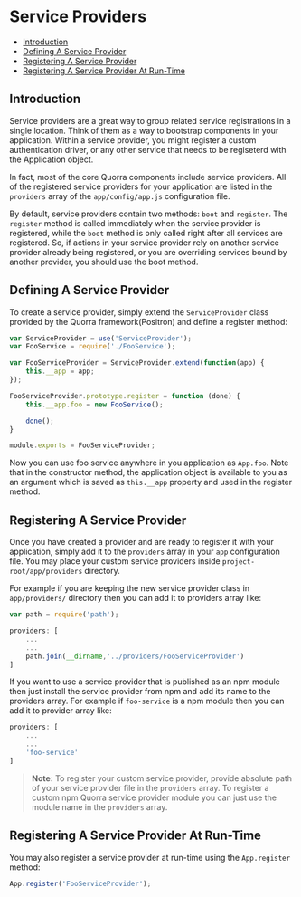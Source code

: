 # Service Providers

 - [Introduction](#introduction)
 - [Defining A Service Provider](#defining-a-service-provider)
 - [Registering A Service Provider](#registering-a-service-provider)
 - [Registering A Service Provider At Run-Time](#registering-a-service-provider-at-run-time)

## Introduction

Service providers are a great way to group related service registrations in a single location. Think of them as a way
 to bootstrap components in your application. Within a service provider, you might register a custom authentication
 driver, or any other service that needs to be regiseterd with the Application object.

In fact, most of the core Quorra components include service providers. All of the registered service providers for your
application are listed in the `providers` array of the `app/config/app.js` configuration file.

By default, service providers contain two methods: `boot` and `register`. The `register` method is called immediately
when the service provider is registered, while the `boot` method is only called right after all services are
registered. So, if actions in your service provider rely on another service provider already being registered, or you
 are overriding services bound by another provider, you should use the boot method.

## Defining A Service Provider

To create a service provider, simply extend the `ServiceProvider` class provided by the Quorra framework(Positron) and
define a register method:

```javascript
var ServiceProvider = use('ServiceProvider');
var FooService = require('./FooService');

var FooServiceProvider = ServiceProvider.extend(function(app) {
    this.__app = app;
});

FooServiceProvider.prototype.register = function (done) {
    this.__app.foo = new FooService();

    done();
}

module.exports = FooServiceProvider;
```

Now you can use foo service anywhere in you application as `App.foo`. Note that in the constructor method, the
application object is available to you as an argument which is saved as
`this.__app` property and used in the register method.

## Registering A Service Provider

Once you have created a provider and are ready to register it
with your application, simply add it to the `providers` array in your `app` configuration file. You may place your
custom service providers inside `project-root/app/providers` directory.

For example if you are keeping the new service provider class in `app/providers/` directory then you can add it to providers array like:

```javascript
var path = require('path');

providers: [
    ...
    ...
    path.join(__dirname,'../providers/FooServiceProvider')
]

```

If you want to use a service provider that is published as an npm module then just install the service provider from npm
 and add its name to the providers array. For example if `foo-service` is a npm module then you can add it to provider array like:

```javascript
providers: [
    ...
    ...
    'foo-service'
]

```

> **Note:** To register your custom service provider, provide absolute path of your service provider
file in the `providers` array. To register a custom npm Quorra service provider module you can just use the
module name in the `providers` array.

## Registering A Service Provider At Run-Time

You may also register a service provider at run-time using the `App.register` method:

```javascript
App.register('FooServiceProvider');
```

